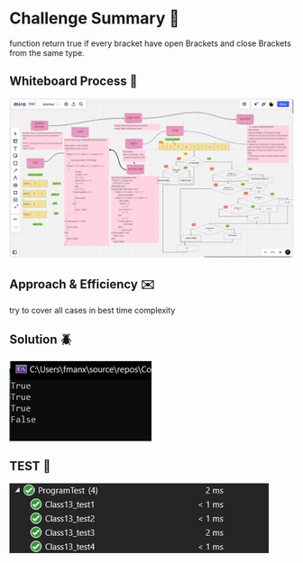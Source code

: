 # Challenge Summary :file_folder:
function return true if every bracket have open Brackets and close Brackets from the same type.
## Whiteboard Process  :notebook:
![img](/image/Class13/Class_13.PNG)

## Approach & Efficiency :envelope:
try to cover all cases in best time complexity
## Solution :beetle:
![img](/image/Class13/run13.PNG)
## TEST :notebook:

![img](/image/class13/test13.PNG)